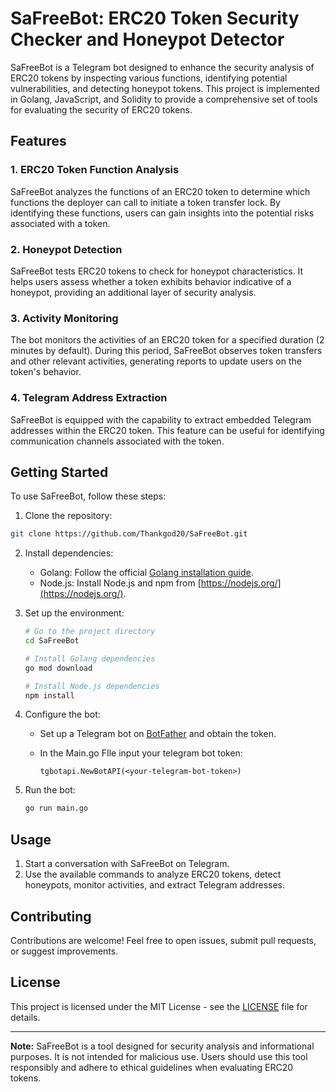 # SaFreeBot: ERC20 Token Security Checker and Honeypot Detector

SaFreeBot is a Telegram bot designed to enhance the security analysis of ERC20 tokens by inspecting various functions, identifying potential vulnerabilities, and detecting honeypot tokens. This project is implemented in Golang, JavaScript, and Solidity to provide a comprehensive set of tools for evaluating the security of ERC20 tokens.

## Features

### 1. ERC20 Token Function Analysis

SaFreeBot analyzes the functions of an ERC20 token to determine which functions the deployer can call to initiate a token transfer lock. By identifying these functions, users can gain insights into the potential risks associated with a token.

### 2. Honeypot Detection

SaFreeBot tests ERC20 tokens to check for honeypot characteristics. It helps users assess whether a token exhibits behavior indicative of a honeypot, providing an additional layer of security analysis.

### 3. Activity Monitoring

The bot monitors the activities of an ERC20 token for a specified duration (2 minutes by default). During this period, SaFreeBot observes token transfers and other relevant activities, generating reports to update users on the token's behavior.

### 4. Telegram Address Extraction

SaFreeBot is equipped with the capability to extract embedded Telegram addresses within the ERC20 token. This feature can be useful for identifying communication channels associated with the token.

## Getting Started

To use SaFreeBot, follow these steps:

1. Clone the repository:

```bash
git clone https://github.com/Thankgod20/SaFreeBot.git
```

2. Install dependencies:

   - Golang: Follow the official [Golang installation guide](https://golang.org/doc/install).
   - Node.js: Install Node.js and npm from [https://nodejs.org/](https://nodejs.org/).

3. Set up the environment:

   ```bash
   # Go to the project directory
   cd SaFreeBot

   # Install Golang dependencies
   go mod download

   # Install Node.js dependencies
   npm install
   ```

4. Configure the bot:

   - Set up a Telegram bot on [BotFather](https://core.telegram.org/bots#botfather) and obtain the token.
   - In the Main.go FIle input your telegram bot token:

     ```env
     tgbotapi.NewBotAPI(<your-telegram-bot-token>)
     ```

5. Run the bot:

   ```bash
   go run main.go
   ```

## Usage

1. Start a conversation with SaFreeBot on Telegram.
2. Use the available commands to analyze ERC20 tokens, detect honeypots, monitor activities, and extract Telegram addresses.

## Contributing

Contributions are welcome! Feel free to open issues, submit pull requests, or suggest improvements.

## License

This project is licensed under the MIT License - see the [LICENSE](LICENSE) file for details.

---

**Note:** SaFreeBot is a tool designed for security analysis and informational purposes. It is not intended for malicious use. Users should use this tool responsibly and adhere to ethical guidelines when evaluating ERC20 tokens.
